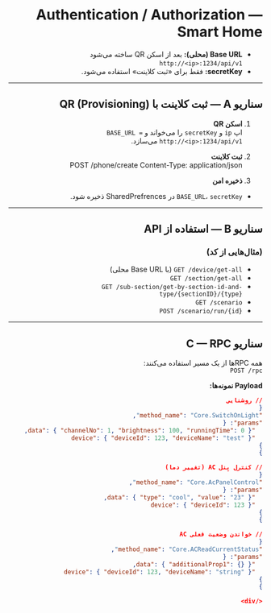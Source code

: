 <div dir="rtl">

# Authentication / Authorization — Smart Home

- **Base URL (محلی):** بعد از اسکن QR ساخته می‌شود  
  `http://<ip>:1234/api/v1`
- **secretKey:** فقط برای «ثبت کلاینت» استفاده می‌شود.
---

## سناریو A — ثبت کلاینت با QR (Provisioning)

1) **اسکن QR**  
   اپ `ip` و `secretKey` را می‌خواند و `BASE_URL = http://<ip>:1234/api/v1` می‌سازد.

2) **ثبت کلاینت**  
POST /phone/create
Content-Type: application/json

1) **ذخیره امن**  
- `BASE_URL`، `secretKey` در SharedPrefrences ذخیره شود.

---

## سناریو B — استفاده از API

###  (مثال‌هایی از کد)
- `GET /device/get-all` (با Base URL محلی)
- `GET /section/get-all`
- `GET /sub-section/get-by-section-id-and-type/{sectionID}/{type}`
- `GET /scenario`
- `POST /scenario/run/{id}`

---

## سناریو C — RPC

همه RPCها از یک مسیر استفاده می‌کنند:  
`POST /rpc`

**Payload نمونه‌ها:**
```json
// روشنایی
{
"method_name": "Core.SwitchOnLight",
"params": {
  "data": { "channelNo": 1, "brightness": 100, "runningTime": 0 },
  "device": { "deviceId": 123, "deviceName": "test" }
}
}

// کنترل پنل AC (تغییر دما)
{
"method_name": "Core.AcPanelControl",
"params": {
  "data": { "type": "cool", "value": "23" },
  "device": { "deviceId": 123 }
}
}

// خواندن وضعیت فعلی AC
{
"method_name": "Core.ACReadCurrentStatus",
"params": {
  "data": { "additionalProp1": {} },
  "device": { "deviceId": 123, "deviceName": "string" }
}
}

</div>

